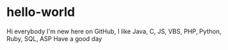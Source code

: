 # hello-world

Hi everybody
I'm new here on GitHub, I like Java, C, JS, VBS, PHP, Python, Ruby, SQL, ASP
Have a good day
